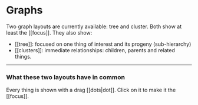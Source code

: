 # Graphs

Two graph layouts are currently available: tree and cluster. Both show at least the [[focus]]. They also show:
- [[tree]]: focused on one thing of interest and its progeny (sub-hierarchy)
- [[clusters]]: immediate relationships: children, parents and related things.

---
### What these two layouts have in common

Every thing is shown with a drag [[dots|dot]]. Click on it to make it the [[focus]].
